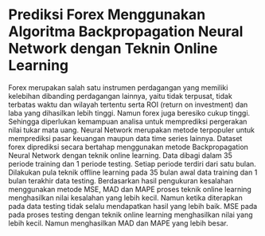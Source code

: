 <H1>Prediksi Forex Menggunakan Algoritma Backpropagation Neural Network dengan Teknin Online Learning</h1>
<p>
Forex  merupakan  salah  satu  instrumen perdagangan  yang  memiliki  kelebihan dibanding  perdagangan  lainnya,  yaitu  tidak  terpusat,  tidak  terbatas  waktu  dan wilayah  tertentu  serta  ROI (return on  investment)  dan  laba  yang  dihasilkan  lebih tinggi. Namun forex juga beresiko cukup tinggi. Sehingga diperlukan kemampuan analisa  untuk  memprediksi  pergerakan  nilai  tukar  mata  uang.  Neural  Network merupakan  metode  terpopuler  untuk  memprediksi  pasar  keuangan  maupun  data time series lainnya. Dataset forex diprediksi secara bertahap menggunakan metode Backpropagation Neural Network dengan teknik online learning. Data dibagi dalam 35  periode  training  dan  1  periode  testing.  Setiap  periode  terdiri  dari  satu  bulan. Dilakukan pula teknik offline learning pada 35 bulan awal data training dan 1 bulan terakhir  data  testing.  Berdasarkan  hasil  pengukuran  kesalahan   menggunakan metode MSE, MAD dan MAPE proses teknik online  learning  menghasilkan nilai kesalahan yang lebih kecil. Namun ketika diterapkan pada data testing tidak selalu mendapatkan hasil  yang  lebih  baik. MSE pada pada proses testing dengan teknik online  learning  menghasilkan  nilai  yang  lebih  kecil.  Namun  menghasilkan  MAD dan MAPE yang lebih besar.
</p>
